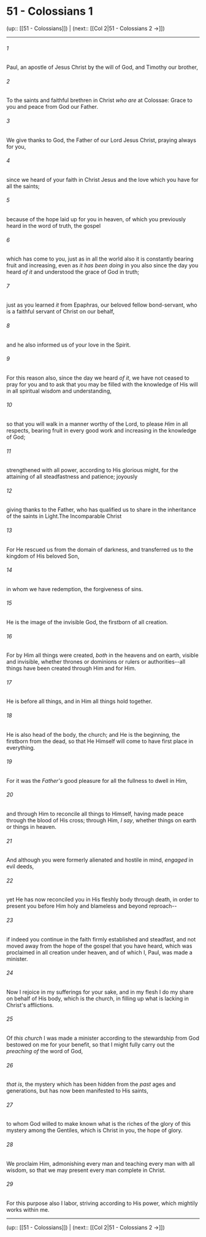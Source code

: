 # 51 - Colossians 1

(up:: [[51 - Colossians]]) | (next:: [[Col 2|51 - Colossians 2 →]])

***


###### 1 
Paul, an apostle of Jesus Christ by the will of God, and Timothy our brother, 

###### 2 
To the saints and faithful brethren in Christ _who are_ at Colossae: Grace to you and peace from God our Father. 

###### 3 
We give thanks to God, the Father of our Lord Jesus Christ, praying always for you, 

###### 4 
since we heard of your faith in Christ Jesus and the love which you have for all the saints; 

###### 5 
because of the hope laid up for you in heaven, of which you previously heard in the word of truth, the gospel 

###### 6 
which has come to you, just as in all the world also it is constantly bearing fruit and increasing, even as _it has been doing_ in you also since the day you heard _of it_ and understood the grace of God in truth; 

###### 7 
just as you learned _it_ from Epaphras, our beloved fellow bond-servant, who is a faithful servant of Christ on our behalf, 

###### 8 
and he also informed us of your love in the Spirit. 

###### 9 
For this reason also, since the day we heard _of it_, we have not ceased to pray for you and to ask that you may be filled with the knowledge of His will in all spiritual wisdom and understanding, 

###### 10 
so that you will walk in a manner worthy of the Lord, to please _Him_ in all respects, bearing fruit in every good work and increasing in the knowledge of God; 

###### 11 
strengthened with all power, according to His glorious might, for the attaining of all steadfastness and patience; joyously 

###### 12 
giving thanks to the Father, who has qualified us to share in the inheritance of the saints in Light.The Incomparable Christ 

###### 13 
For He rescued us from the domain of darkness, and transferred us to the kingdom of His beloved Son, 

###### 14 
in whom we have redemption, the forgiveness of sins. 

###### 15 
He is the image of the invisible God, the firstborn of all creation. 

###### 16 
For by Him all things were created, _both_ in the heavens and on earth, visible and invisible, whether thrones or dominions or rulers or authorities--all things have been created through Him and for Him. 

###### 17 
He is before all things, and in Him all things hold together. 

###### 18 
He is also head of the body, the church; and He is the beginning, the firstborn from the dead, so that He Himself will come to have first place in everything. 

###### 19 
For it was the _Father's_ good pleasure for all the fullness to dwell in Him, 

###### 20 
and through Him to reconcile all things to Himself, having made peace through the blood of His cross; through Him, _I say_, whether things on earth or things in heaven. 

###### 21 
And although you were formerly alienated and hostile in mind, _engaged_ in evil deeds, 

###### 22 
yet He has now reconciled you in His fleshly body through death, in order to present you before Him holy and blameless and beyond reproach-- 

###### 23 
if indeed you continue in the faith firmly established and steadfast, and not moved away from the hope of the gospel that you have heard, which was proclaimed in all creation under heaven, and of which I, Paul, was made a minister. 

###### 24 
Now I rejoice in my sufferings for your sake, and in my flesh I do my share on behalf of His body, which is the church, in filling up what is lacking in Christ's afflictions. 

###### 25 
Of _this church_ I was made a minister according to the stewardship from God bestowed on me for your benefit, so that I might fully carry out the _preaching of_ the word of God, 

###### 26 
_that is_, the mystery which has been hidden from the _past_ ages and generations, but has now been manifested to His saints, 

###### 27 
to whom God willed to make known what is the riches of the glory of this mystery among the Gentiles, which is Christ in you, the hope of glory. 

###### 28 
We proclaim Him, admonishing every man and teaching every man with all wisdom, so that we may present every man complete in Christ. 

###### 29 
For this purpose also I labor, striving according to His power, which mightily works within me.

***

(up:: [[51 - Colossians]]) | (next:: [[Col 2|51 - Colossians 2 →]])
